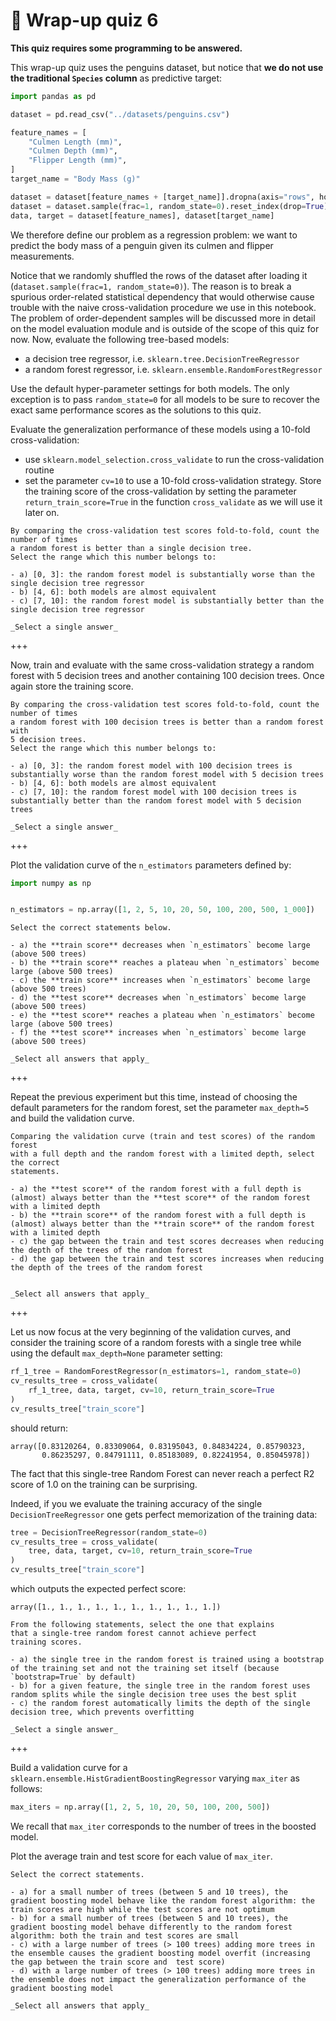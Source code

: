 # 🏁 Wrap-up quiz 6

**This quiz requires some programming to be answered.**

This wrap-up quiz uses the penguins dataset, but notice that **we do not use the
traditional `Species` column** as predictive target:

```python
import pandas as pd

dataset = pd.read_csv("../datasets/penguins.csv")

feature_names = [
    "Culmen Length (mm)",
    "Culmen Depth (mm)",
    "Flipper Length (mm)",
]
target_name = "Body Mass (g)"

dataset = dataset[feature_names + [target_name]].dropna(axis="rows", how="any")
dataset = dataset.sample(frac=1, random_state=0).reset_index(drop=True)
data, target = dataset[feature_names], dataset[target_name]
```

We therefore define our problem as a regression problem: we want to predict the
body mass of a penguin given its culmen and flipper measurements.

Notice that we randomly shuffled the rows of the dataset after loading it
(`dataset.sample(frac=1, random_state=0)`). The reason is to break a spurious
order-related statistical dependency that would otherwise cause trouble with the
naive cross-validation procedure we use in this notebook. The problem of
order-dependent samples will be discussed more in detail on the model evaluation
module and is outside of the scope of this quiz for now.
Now, evaluate the following tree-based models:

- a decision tree regressor, i.e. `sklearn.tree.DecisionTreeRegressor`
- a random forest regressor, i.e. `sklearn.ensemble.RandomForestRegressor`

Use the default hyper-parameter settings for both models. The only exception
is to pass `random_state=0` for all models to be sure to recover the exact
same performance scores as the solutions to this quiz.

Evaluate the generalization performance of these models using a 10-fold
cross-validation:

- use `sklearn.model_selection.cross_validate` to run the cross-validation routine
- set the parameter `cv=10` to use a 10-fold cross-validation strategy. Store the
training score of the cross-validation by setting the parameter
`return_train_score=True` in the function `cross_validate`
as we will use it later on.

```{admonition} Question
By comparing the cross-validation test scores fold-to-fold, count the number of times
a random forest is better than a single decision tree.
Select the range which this number belongs to:

- a) [0, 3]: the random forest model is substantially worse than the single decision tree regressor
- b) [4, 6]: both models are almost equivalent
- c) [7, 10]: the random forest model is substantially better than the single decision tree regressor

_Select a single answer_
```

+++

Now, train and evaluate with the same cross-validation strategy a random forest
with 5 decision trees and another containing 100 decision trees. Once again
store the training score.

```{admonition} Question
By comparing the cross-validation test scores fold-to-fold, count the number of times
a random forest with 100 decision trees is better than a random forest with
5 decision trees.
Select the range which this number belongs to:

- a) [0, 3]: the random forest model with 100 decision trees is substantially worse than the random forest model with 5 decision trees
- b) [4, 6]: both models are almost equivalent
- c) [7, 10]: the random forest model with 100 decision trees is substantially better than the random forest model with 5 decision trees

_Select a single answer_
```

+++

Plot the validation curve of the `n_estimators` parameters defined by:

```python
import numpy as np


n_estimators = np.array([1, 2, 5, 10, 20, 50, 100, 200, 500, 1_000])
```

```{admonition} Question
Select the correct statements below.

- a) the **train score** decreases when `n_estimators` become large (above 500 trees)
- b) the **train score** reaches a plateau when `n_estimators` become large (above 500 trees)
- c) the **train score** increases when `n_estimators` become large (above 500 trees)
- d) the **test score** decreases when `n_estimators` become large (above 500 trees)
- e) the **test score** reaches a plateau when `n_estimators` become large (above 500 trees)
- f) the **test score** increases when `n_estimators` become large (above 500 trees)

_Select all answers that apply_
```

+++

Repeat the previous experiment but this time, instead of choosing the default
parameters for the random forest, set the parameter `max_depth=5` and build
the validation curve.

```{admonition} Question
Comparing the validation curve (train and test scores) of the random forest
with a full depth and the random forest with a limited depth, select the correct
statements.

- a) the **test score** of the random forest with a full depth is (almost) always better than the **test score** of the random forest with a limited depth
- b) the **train score** of the random forest with a full depth is (almost) always better than the **train score** of the random forest with a limited depth
- c) the gap between the train and test scores decreases when reducing the depth of the trees of the random forest
- d) the gap between the train and test scores increases when reducing the depth of the trees of the random forest


_Select all answers that apply_
```

+++

Let us now focus at the very beginning of the validation curves, and
consider the training score of a random forests with a single tree
while using the default `max_depth=None` parameter setting:

```python
rf_1_tree = RandomForestRegressor(n_estimators=1, random_state=0)
cv_results_tree = cross_validate(
    rf_1_tree, data, target, cv=10, return_train_score=True
)
cv_results_tree["train_score"]
```

should return:

```
array([0.83120264, 0.83309064, 0.83195043, 0.84834224, 0.85790323,
       0.86235297, 0.84791111, 0.85183089, 0.82241954, 0.85045978])

```

The fact that this single-tree Random Forest can never reach
a perfect R2 score of 1.0 on the training can be surprising.

Indeed, if you we evaluate the training accuracy of the single
`DecisionTreeRegressor` one gets perfect memorization of the
training data:

```python
tree = DecisionTreeRegressor(random_state=0)
cv_results_tree = cross_validate(
    tree, data, target, cv=10, return_train_score=True
)
cv_results_tree["train_score"]
```

which outputs the expected perfect score:

```
array([1., 1., 1., 1., 1., 1., 1., 1., 1., 1.])
```

```{admonition} Question
From the following statements, select the one that explains
that a single-tree random forest cannot achieve perfect
training scores.

- a) the single tree in the random forest is trained using a bootstrap of the training set and not the training set itself (because `bootstrap=True` by default)
- b) for a given feature, the single tree in the random forest uses random splits while the single decision tree uses the best split
- c) the random forest automatically limits the depth of the single decision tree, which prevents overfitting

_Select a single answer_
```

+++

Build a validation curve for a `sklearn.ensemble.HistGradientBoostingRegressor`
varying `max_iter` as follows:

```python
max_iters = np.array([1, 2, 5, 10, 20, 50, 100, 200, 500])
```

We recall that `max_iter` corresponds to the number of trees in the boosted
model.

Plot the average train and test score for each value of `max_iter`.

```{admonition} Question
Select the correct statements.

- a) for a small number of trees (between 5 and 10 trees), the gradient boosting model behave like the random forest algorithm: the train scores are high while the test scores are not optimum
- b) for a small number of trees (between 5 and 10 trees), the gradient boosting model behave differently to the random forest algorithm: both the train and test scores are small
- c) with a large number of trees (> 100 trees) adding more trees in the ensemble causes the gradient boosting model overfit (increasing the gap between the train score and  test score)
- d) with a large number of trees (> 100 trees) adding more trees in the ensemble does not impact the generalization performance of the gradient boosting model

_Select all answers that apply_
```
